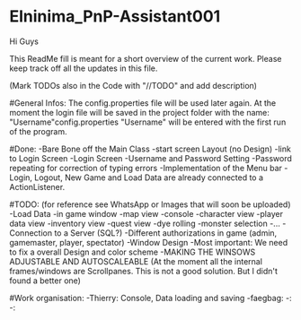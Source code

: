 # Elninima_PnP-Assistant001
Hi Guys

This ReadMe fill is meant for a short overview of the current work. Please keep track off all the updates in this file.

(Mark TODOs also in the Code with "//TODO" and add description)

#General Infos:
The config.properties file will be used later again. At the moment the login file will be saved in the project folder
with the name:
	"Username"config.properties
"Username" will be entered with the first run of the program.

#Done:
-Bare Bone off the Main Class
	-start screen Layout (no Design)
	-link to Login Screen
-Login Screen
	-Username and Password Setting
	-Password repeating for correction of typing errors
-Implementation of the Menu bar
	-Login, Logout, New Game and Load Data are already connected to a ActionListener.
	
	
	
#TODO:
(for reference see WhatsApp or Images that will soon be uploaded)
-Load Data
-in game window
	-map view
	-console
	-character view
	-player data view
	-inventory view
	-quest view
	-dye rolling
	-monster selection
	-...
-Connection to a Server (SQL?)
-Different authorizations in game (admin, gamemaster, player, spectator)
-Window Design
	-Most important: We need to fix a overall Design and color scheme
	-MAKING THE WINSOWS ADJUSTABLE AND AUTOSCALEABLE (At the moment all the internal frames/windows are Scrollpanes. 	This is not a good solution. But I didn't found a better one) 

#Work organisation:
-Thierry: Console, Data loading and saving
-faegbag: 
-:
-: